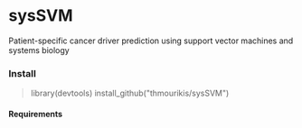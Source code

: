 # sysSVM
Patient-specific cancer driver prediction using support vector machines and systems biology

### Install ###

> library(devtools)
> install_github("thmourikis/sysSVM")

#### Requirements ####


